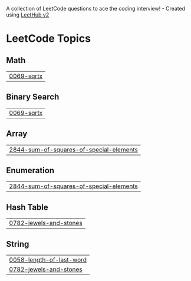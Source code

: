 A collection of LeetCode questions to ace the coding interview! - Created using [LeetHub v2](https://github.com/arunbhardwaj/LeetHub-2.0)
<!---LeetCode Topics Start-->
# LeetCode Topics
## Math
|  |
| ------- |
| [0069-sqrtx](https://github.com/Jango-bit/Leetcode-solutions/tree/master/0069-sqrtx) |
## Binary Search
|  |
| ------- |
| [0069-sqrtx](https://github.com/Jango-bit/Leetcode-solutions/tree/master/0069-sqrtx) |
## Array
|  |
| ------- |
| [2844-sum-of-squares-of-special-elements](https://github.com/Jango-bit/Leetcode-solutions/tree/master/2844-sum-of-squares-of-special-elements) |
## Enumeration
|  |
| ------- |
| [2844-sum-of-squares-of-special-elements](https://github.com/Jango-bit/Leetcode-solutions/tree/master/2844-sum-of-squares-of-special-elements) |
## Hash Table
|  |
| ------- |
| [0782-jewels-and-stones](https://github.com/Jango-bit/Leetcode-solutions/tree/master/0782-jewels-and-stones) |
## String
|  |
| ------- |
| [0058-length-of-last-word](https://github.com/Jango-bit/Leetcode-solutions/tree/master/0058-length-of-last-word) |
| [0782-jewels-and-stones](https://github.com/Jango-bit/Leetcode-solutions/tree/master/0782-jewels-and-stones) |
<!---LeetCode Topics End-->